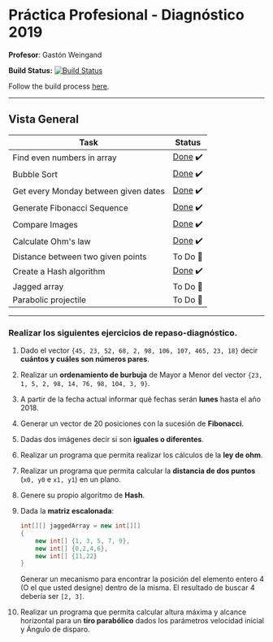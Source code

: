 # Práctica Profesional - Diagnóstico 2019

**Profesor**: Gastón Weingand

**Build Status:** [![Build Status](https://dev.azure.com/victorgrycuk-facultad/PracticaProfesional-Diagnostico2019/_apis/build/status/VictorGrycuk.practica-profesional-diagnostico?branchName=master)](https://dev.azure.com/victorgrycuk-facultad/PracticaProfesional-Diagnostico2019/_build/latest?definitionId=1&branchName=master)

Follow the build process [here](https://dev.azure.com/victorgrycuk-facultad/PracticaProfesional-Diagnostico2019/_build?definitionId=1).

---

## Vista General

| Task                                 | Status                                                       |
| ------------------------------------ | ------------------------------------------------------------ |
| Find even numbers in array           | [Done](https://github.com/VictorGrycuk/practica-profesional-diagnostico/blob/master/Diagnostico2019/Exercises/EvenNumbers.cs) :heavy_check_mark: |
| Bubble Sort                          | [Done](https://github.com/VictorGrycuk/practica-profesional-diagnostico/blob/master/Diagnostico2019/Exercises/BubbleSort.cs) :heavy_check_mark: |
| Get every Monday between given dates | [Done](https://github.com/VictorGrycuk/practica-profesional-diagnostico/blob/master/Diagnostico2019/Exercises/Dates.cs) :heavy_check_mark: |
| Generate Fibonacci Sequence          | [Done](https://github.com/VictorGrycuk/practica-profesional-diagnostico/blob/master/Diagnostico2019/Exercises/Fibonnacci.cs) :heavy_check_mark: |
| Compare Images                       | [Done](https://github.com/VictorGrycuk/practica-profesional-diagnostico/blob/master/Diagnostico2019/Exercises/ImageValidation.cs) :heavy_check_mark: |
| Calculate Ohm's law                  | [Done](https://github.com/VictorGrycuk/practica-profesional-diagnostico/blob/master/Diagnostico2019/Exercises/OhmLaw.cs) :heavy_check_mark: |
| Distance between two given points    | To Do :bookmark_tabs:                                        |
| Create a Hash algorithm              | [Done](https://github.com/VictorGrycuk/practica-profesional-diagnostico/blob/master/Diagnostico2019/Exercises/Hash.cs) :heavy_check_mark: |
| Jagged array                         | To Do :bookmark_tabs:                                        |
| Parabolic projectile                 | To Do :bookmark_tabs:                                        |

---

### Realizar los siguientes ejercicios de repaso-diagnóstico.

1. Dado el vector `{45, 23, 52, 68, 2, 98, 106, 107, 465, 23, 18}` decir **cuántos y cuáles son números pares**.

2. Realizar un **ordenamiento de burbuja** de Mayor a Menor del vector `{23, 1, 5, 2, 98, 14, 76, 98, 104, 3, 9}`.

3. A partir de la fecha actual informar qué fechas serán **lunes** hasta el año 2018.

4. Generar un vector de 20 posiciones con la sucesión de **Fibonacci**.

5. Dadas dos imágenes decir si son **iguales o diferentes**.

6. Realizar un programa que permita realizar los cálculos de la **ley de ohm**.

7. Realizar un programa que permita calcular la **distancia de dos puntos** (`x0, y0` e `x1, y1`) en un plano.

8. Genere su propio algoritmo de **Hash**.

9. Dada la **matriz escalonada**:

   ```c#
   int[][] jaggedArray = new int[][]
   {
       new int[] {1, 3, 5, 7, 9},
       new int[] {0,2,4,6},
       new int[] {11,22}
   }
   ```

   Generar un mecanismo para encontrar la posición del elemento entero 4 (O el que usted designe) dentro de la misma. El resultado de buscar 4 debería ser `[2, 3]`.

10. Realizar un programa que permita calcular altura máxima y alcance horizontal para un **tiro parabólico** dados los parámetros velocidad inicial y Ángulo de disparo.